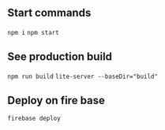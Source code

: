 ## Start commands
`npm i`
`npm start`
## See production build
`npm run build`
`lite-server --baseDir="build"`
## Deploy on fire base
`firebase deploy`